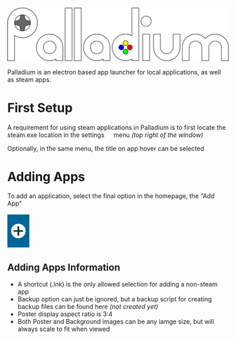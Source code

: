 <!-- MANPAGE: BEGIN EXCLUDED SECTION -->
<div align="center">

[![Palladium](/assets/logo.svg)](#readme)

</div>
<!-- MANPAGE: END EXCLUDED SECTION -->

Palladium is an electron based app launcher for local applications, as well as steam apps.

# First Setup

A requirement for using steam applications in Palladium is to first locate the steam.exe location in the settings <img src="./assets/cogwheel.svg" alt="Alt Text" width="13" height="13"> menu *(top right of the window)*

Optionally, in the same menu, the title on app hover can be selected

# Adding Apps

To add an application, select the final option in the homepage, the "Add App" <br><br>
<img src="./assets/addApp.svg" alt="Alt Text" width="50" height="75">

## Adding Apps Information

* A shortcut (.lnk) is the only allowed selection for adding a non-steam app
* Backup option can just be ignored, but a backup script for creating backup files can be found here *(not created yet)*
* Poster display aspect ratio is 3:4
* Both Poster and Background images can be any iamge size, but will always scale to fit when viewed